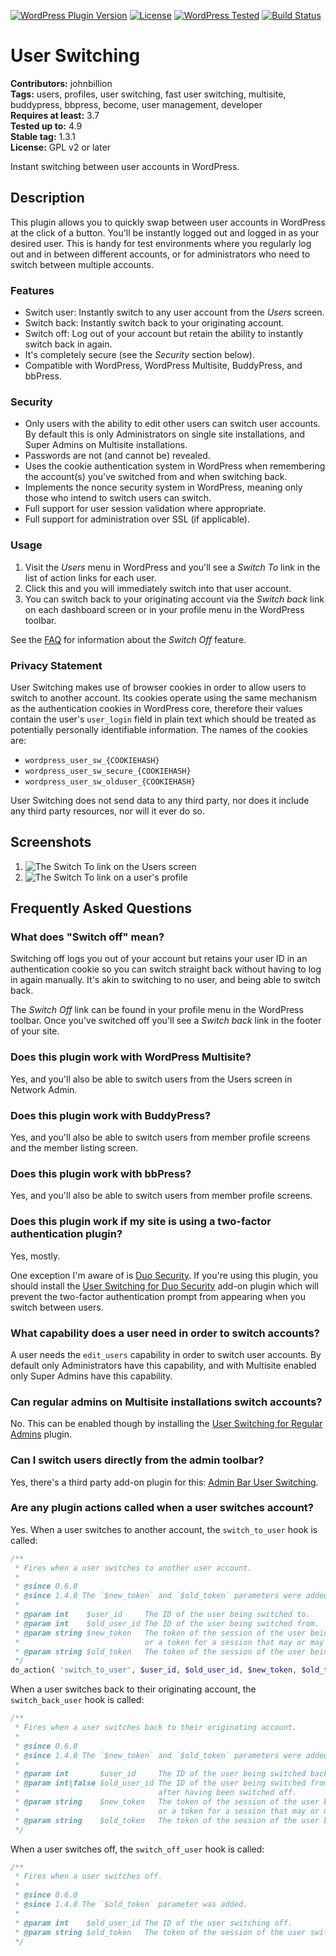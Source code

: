 [![WordPress Plugin Version](https://img.shields.io/wordpress/plugin/v/user-switching.svg)](https://wordpress.org/plugins/user-switching/)
[![License](https://img.shields.io/badge/license-GPL_v2%2B-blue.svg)](http://opensource.org/licenses/GPL-2.0)
[![WordPress Tested](https://img.shields.io/wordpress/v/user-switching.svg)](https://wordpress.org/plugins/user-switching/)
[![Build Status](https://img.shields.io/travis/johnbillion/user-switching/master.svg)](https://travis-ci.org/johnbillion/user-switching)

# User Switching #

**Contributors:** johnbillion  
**Tags:** users, profiles, user switching, fast user switching, multisite, buddypress, bbpress, become, user management, developer  
**Requires at least:** 3.7  
**Tested up to:** 4.9  
**Stable tag:** 1.3.1  
**License:** GPL v2 or later  

Instant switching between user accounts in WordPress.

## Description ##

This plugin allows you to quickly swap between user accounts in WordPress at the click of a button. You'll be instantly logged out and logged in as your desired user. This is handy for test environments where you regularly log out and in between different accounts, or for administrators who need to switch between multiple accounts.

### Features ###

 * Switch user: Instantly switch to any user account from the *Users* screen.
 * Switch back: Instantly switch back to your originating account.
 * Switch off: Log out of your account but retain the ability to instantly switch back in again.
 * It's completely secure (see the *Security* section below).
 * Compatible with WordPress, WordPress Multisite, BuddyPress, and bbPress.

### Security ###

 * Only users with the ability to edit other users can switch user accounts. By default this is only Administrators on single site installations, and Super Admins on Multisite installations.
 * Passwords are not (and cannot be) revealed.
 * Uses the cookie authentication system in WordPress when remembering the account(s) you've switched from and when switching back.
 * Implements the nonce security system in WordPress, meaning only those who intend to switch users can switch.
 * Full support for user session validation where appropriate.
 * Full support for administration over SSL (if applicable).

### Usage ###

 1. Visit the *Users* menu in WordPress and you'll see a *Switch To* link in the list of action links for each user.
 2. Click this and you will immediately switch into that user account.
 3. You can switch back to your originating account via the *Switch back* link on each dashboard screen or in your profile menu in the WordPress toolbar.

See the [FAQ](https://wordpress.org/plugins/user-switching/faq/) for information about the *Switch Off* feature.

### Privacy Statement ###

User Switching makes use of browser cookies in order to allow users to switch to another account. Its cookies operate using the same mechanism as the authentication cookies in WordPress core, therefore their values contain the user's `user_login` field in plain text which should be treated as potentially personally identifiable information. The names of the cookies are:

* `wordpress_user_sw_{COOKIEHASH}`
* `wordpress_user_sw_secure_{COOKIEHASH}`
* `wordpress_user_sw_olduser_{COOKIEHASH}`

User Switching does not send data to any third party, nor does it include any third party resources, nor will it ever do so.

## Screenshots ##

1. ![The *Switch To* link on the Users screen](https://raw.github.com/johnbillion/user-switching/master/assets-wp-repo/screenshot-1.png)
2. ![The *Switch To* link on a user's profile](https://raw.github.com/johnbillion/user-switching/master/assets-wp-repo/screenshot-2.png)

## Frequently Asked Questions ##

### What does "Switch off" mean? ###

Switching off logs you out of your account but retains your user ID in an authentication cookie so you can switch straight back without having to log in again manually. It's akin to switching to no user, and being able to switch back.

The *Switch Off* link can be found in your profile menu in the WordPress toolbar. Once you've switched off you'll see a *Switch back* link in the footer of your site.

### Does this plugin work with WordPress Multisite? ###

Yes, and you'll also be able to switch users from the Users screen in Network Admin.

### Does this plugin work with BuddyPress? ###

Yes, and you'll also be able to switch users from member profile screens and the member listing screen.

### Does this plugin work with bbPress? ###

Yes, and you'll also be able to switch users from member profile screens.

### Does this plugin work if my site is using a two-factor authentication plugin? ###

Yes, mostly.

One exception I'm aware of is [Duo Security](https://wordpress.org/plugins/duo-wordpress/). If you're using this plugin, you should install the [User Switching for Duo Security](https://github.com/johnbillion/user-switching-duo-security) add-on plugin which will prevent the two-factor authentication prompt from appearing when you switch between users.

### What capability does a user need in order to switch accounts? ###

A user needs the `edit_users` capability in order to switch user accounts. By default only Administrators have this capability, and with Multisite enabled only Super Admins have this capability.

### Can regular admins on Multisite installations switch accounts? ###

No. This can be enabled though by installing the [User Switching for Regular Admins](https://github.com/johnbillion/user-switching-for-regular-admins) plugin.

### Can I switch users directly from the admin toolbar? ###

Yes, there's a third party add-on plugin for this: [Admin Bar User Switching](https://wordpress.org/plugins/admin-bar-user-switching/).

### Are any plugin actions called when a user switches account? ###

Yes. When a user switches to another account, the `switch_to_user` hook is called:

```php
/**
 * Fires when a user switches to another user account.
 *
 * @since 0.6.0
 * @since 1.4.0 The `$new_token` and `$old_token` parameters were added.
 *
 * @param int    $user_id     The ID of the user being switched to.
 * @param int    $old_user_id The ID of the user being switched from.
 * @param string $new_token   The token of the session of the user being switched to. Can be an empty string
 *                            or a token for a session that may or may not still be valid.
 * @param string $old_token   The token of the session of the user being switched from.
 */
do_action( 'switch_to_user', $user_id, $old_user_id, $new_token, $old_token );
```

When a user switches back to their originating account, the `switch_back_user` hook is called:

```php
/**
 * Fires when a user switches back to their originating account.
 *
 * @since 0.6.0
 * @since 1.4.0 The `$new_token` and `$old_token` parameters were added.
 *
 * @param int       $user_id     The ID of the user being switched back to.
 * @param int|false $old_user_id The ID of the user being switched from, or false if the user is switching back
 *                               after having been switched off.
 * @param string    $new_token   The token of the session of the user being switched to. Can be an empty string
 *                               or a token for a session that may or may not still be valid.
 * @param string    $old_token   The token of the session of the user being switched from.
 */
```

When a user switches off, the `switch_off_user` hook is called:

```php
/**
 * Fires when a user switches off.
 *
 * @since 0.6.0
 * @since 1.4.0 The `$old_token` parameter was added.
 *
 * @param int    $old_user_id The ID of the user switching off.
 * @param string $old_token   The token of the session of the user switching off.
 */
```
